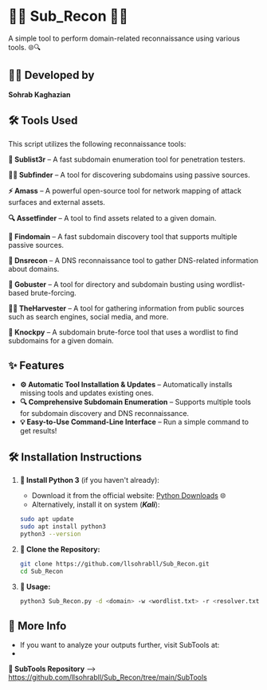 # 🕵️‍♂️ **Sub_Recon** 🕵️‍♀️

A simple tool to perform domain-related reconnaissance using various tools. 🌐🔍

## 👨‍💻 **Developed by**
**Sohrab Kaghazian** 

## 🛠️ **Tools Used**

This script utilizes the following reconnaissance tools:

**🔑 Sublist3r** – A fast subdomain enumeration tool for penetration testers.

**🕵️‍♂️ Subfinder** – A tool for discovering subdomains using passive sources.

**⚡ Amass** – A powerful open-source tool for network mapping of attack surfaces and external assets.

**🔍 Assetfinder** – A tool to find assets related to a given domain.

**🚀 Findomain** – A fast subdomain discovery tool that supports multiple passive sources.

**📡 Dnsrecon** – A DNS reconnaissance tool to gather DNS-related information about domains.

**📂 Gobuster** – A tool for directory and subdomain busting using wordlist-based brute-forcing.

**🧑‍💻 TheHarvester** – A tool for gathering information from public sources such as search engines, social media, and more.

**🔨 Knockpy** – A subdomain brute-force tool that uses a wordlist to find subdomains for a given domain.

## ✨ **Features**

- **⚙️ Automatic Tool Installation & Updates** – Automatically installs missing tools and updates existing ones.
- **🔍 Comprehensive Subdomain Enumeration** – Supports multiple tools for subdomain discovery and DNS reconnaissance.
- **💡 Easy-to-Use Command-Line Interface** – Run a simple command to get results!

## 🛠️ **Installation Instructions**

1. **🔹 Install Python 3** (if you haven't already):

   - Download it from the official website: [Python Downloads](https://www.python.org/downloads/) 🌐
   - Alternatively, install it on system (***Kali***):

   ```bash
   sudo apt update
   sudo apt install python3
   python3 --version
2. **🔹 Clone the Repository:**
   ```bash
   git clone https://github.com/llsohrabll/Sub_Recon.git
   cd Sub_Recon
3. **🔹 Usage:**
   ```bash
   python3 Sub_Recon.py -d <domain> -w <wordlist.txt> -r <resolver.txt>
## 📜 More Info
- If you want to analyze your outputs further, visit SubTools at:
- 
**🔗 SubTools Repository** --> https://github.com/llsohrabll/Sub_Recon/tree/main/SubTools
